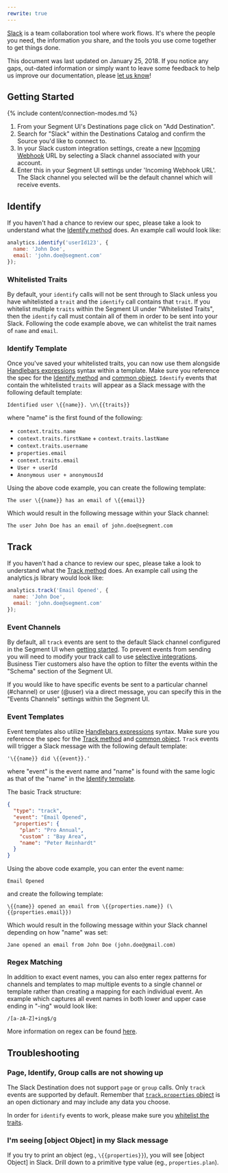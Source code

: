```yaml
---
rewrite: true
---
```


[Slack](https://slack.com/) is a team collaboration tool where work flows. It's where the people you need, the information you share, and the tools you use come together to get things done.

This document was last updated on January 25, 2018. If you notice any gaps, out-dated information or simply want to leave some feedback to help us improve our documentation, please [let us know](https://segment.com/help/contact)!

## Getting Started

{% include content/connection-modes.md %}

1. From your Segment UI's Destinations page click on "Add Destination".
2. Search for "Slack" within the Destinations Catalog and confirm the Source you'd like to connect to.
3. In your Slack custom integration settings, create a new [Incoming Webhook](https://my.slack.com/services/new/incoming-webhook/) URL by selecting a Slack channel associated with your account. 
4. Enter this in your Segment UI settings under 'Incoming Webhook URL'. The Slack channel you selected will be the default channel which will receive events.

## Identify
If you haven't had a chance to review our spec, please take a look to understand what the [Identify method](https://segment.com/docs/spec/identify/) does. An example call would look like:

```javascript
analytics.identify('userId123', {
  name: 'John Doe',
  email: 'john.doe@segment.com'
});
```

### Whitelisted Traits
By default, your `identify` calls will not be sent through to Slack unless you have whitelisted a `trait` and the `identify` call contains that `trait`. If you whitelist multiple `traits` within the Segment UI under "Whitelisted Traits", then the `identify` call must contain all of them in order to be sent into your Slack. Following the code example above, we can whitelist the trait names of `name` and `email`.

### Identify Template
Once you've saved your whitelisted traits, you can now use them alongside [Handlebars expressions](http://handlebarsjs.com/expressions.html) syntax within a template. Make sure you reference the spec for the [Identify method](https://segment.com/docs/spec/identify/) and [common object](https://segment.com/docs/spec/common/). `Identify` events that contain the whitelisted `traits` will appear as a Slack message with the following default template:
```
Identified user \{{name}}. \n\{{traits}}
``` 
where "name" is the first found of the following:
* `context.traits.name`
* `context.traits.firstName` + `context.traits.lastName`
* `context.traits.username`
* `properties.email`
* `context.traits.email`
* `User + userId`
* `Anonymous user + anonymousId`

Using the above code example, you can create the following template:
```
The user \{{name}} has an email of \{{email}}
```
Which would result in the following message within your Slack channel:
```
The user John Doe has an email of john.doe@segment.com
```

## Track
If you haven't had a chance to review our spec, please take a look to understand what the [Track method](https://segment.com/docs/spec/track/) does. An example call using the analytics.js library would look like:

```javascript
analytics.track('Email Opened', {
  name: 'John Doe',
  email: 'john.doe@segment.com'
});
```

### Event Channels
By default, all `track` events are sent to the default Slack channel configured in the Segment UI when [getting started](https://segment.com/docs/destinations/slack/#getting-started). To prevent events from sending you will need to modify your track call to use [selective integrations](https://segment.com/docs/sources/website/analytics.js/#selecting-integrations). Business Tier customers also have the option to filter the events within the "Schema" section of the Segment UI.

If you would like to have specific events be sent to a particular channel (#channel) or user (@user) via a direct message, you can specify this in the "Events Channels" settings within the Segment UI. 


### Event Templates
Event templates also utilize [Handlebars expressions](http://handlebarsjs.com/expressions.html) syntax. Make sure you reference the spec for the [Track method](https://segment.com/docs/spec/track/) and [common object](https://segment.com/docs/spec/common/). `Track` events will trigger a Slack message with the following default template:

`'\{{name}} did \{{event}}.'`

where "event" is the event name and "name" is found with the same logic as that of the "name" in the [Identify template](https://segment.com/docs/destinations/slack/#identify-template).

The basic Track structure:

```json
{
  "type": "track",
  "event": "Email Opened",
  "properties": {
    "plan": "Pro Annual",
    "custom" : "Bay Area",
    "name": "Peter Reinhardt"
  }
}
```

Using the above code example, you can enter the event name:
```
Email Opened
```
and create the following template:
```
\{{name}} opened an email from \{{properties.name}} (\{{properties.email}}) 
```
Which would result in the following message within your Slack channel depending on how "name" was set:
```
Jane opened an email from John Doe (john.doe@gmail.com)
```

### Regex Matching
In addition to exact event names, you can also enter regex patterns for channels and templates to map multiple events to a single channel or template rather than creating a mapping for each individual event. An example which captures all event names in both lower and upper case ending in "-ing" would look like: 
```
/[a-zA-Z]+ing$/g
```
More information on regex can be found [here](http://www.zytrax.com/tech/web/regex.htm).


## Troubleshooting

### Page, Identify, Group calls are not showing up
The Slack Destination does not support `page` or `group` calls. Only `track` events are supported by default. Remember that [`track.properties` object](https://segment.com/docs/sources/website/analytics.js/#track) is an open dictionary and may include any data you choose.

In order for `identify` events to work, please make sure you [whitelist the traits](https://segment.com/docs/destinations/slack/#whitelisted-traits).

### I'm seeing [object Object] in my Slack message
If you try to print an object (eg., `\{{properties}}`), you will see [object Object] in Slack. Drill down to a primitive type value (eg., `properties.plan`).


